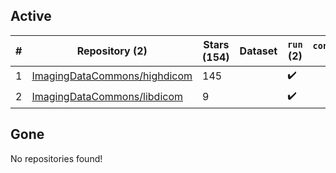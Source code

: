 ## Active
| # | Repository (2) | Stars (154) | Dataset | `run` (2) | `containers-run` |
| --- | --- | --- | --- | --- | --- |
| 1 | [ImagingDataCommons/highdicom](https://github.com/ImagingDataCommons/highdicom) | 145 |  | :heavy_check_mark: |  |
| 2 | [ImagingDataCommons/libdicom](https://github.com/ImagingDataCommons/libdicom) | 9 |  | :heavy_check_mark: |  |

## Gone
No repositories found!
